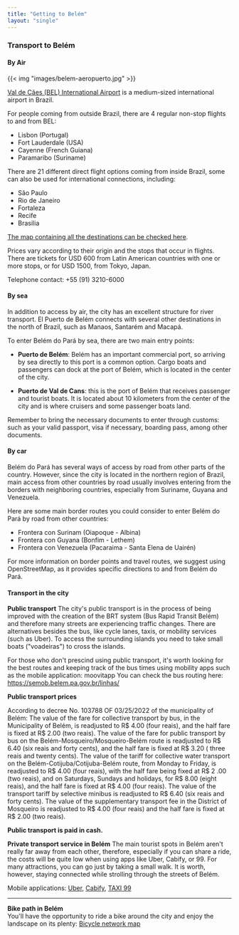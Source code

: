 ```yaml
---
title: "Getting to Belém"
layout: "single"
---
```


### Transport to Belém

#### By Air

{{< img "images/belem-aeropuerto.jpg" >}}

[Val de Cães (BEL) International Airport](https://en.wikipedia.org/wiki/Bel%C3%A9m/Val-de-Cans_International_Airport) is a medium-sized international airport in Brazil. 

For people coming from outside Brazil, there are 4 regular non-stop flights to and from BEL:

- Lisbon (Portugal)
- Fort Lauderdale (USA)
- Cayenne (French Guiana)
- Paramaribo (Suriname)

There are 21 different direct flight options coming from inside Brazil, some can also be used for international connections, including:

- São Paulo
- Rio de Janeiro
- Fortaleza
- Recife
- Brasilia

[The map containing all the destinations can be checked here](https://www.flightradar24.com/data/airports/bel/routes).

Prices vary according to their origin and the stops that occur in flights. There are tickets for USD 600 from Latin American countries with one or more stops, or for USD 1500, from Tokyo, Japan.

Telephone contact: +55 (91) 3210-6000

#### By sea

In addition to access by air, the city has an excellent structure for river transport. El Puerto de Belém connects with several other destinations in the north of Brazil, such as Manaos, Santarém and Macapá.

To enter Belém do Pará by sea, there are two main entry points:

- **Puerto de Belém**: Belém has an important commercial port, so arriving by sea directly to this port is a common option. Cargo boats and passengers can dock at the port of Belém, which is located in the center of the city.

- **Puerto de Val de Cans**: this is the port of Belém that receives passenger and tourist boats. It is located about 10 kilometers from the center of the city and is where cruisers and some passenger boats land.

Remember to bring the necessary documents to enter through customs: such as your valid passport, visa if necessary, boarding pass, among other documents.

#### By car

Belém do Pará has several ways of access by road from other parts of the country. However, since the city is located in the northern region of Brazil, main access from other countries by road usually involves entering from the borders with neighboring countries, especially from Suriname, Guyana and Venezuela.

Here are some main border routes you could consider to enter Belém do Pará by road from other countries:
- Frontera con Surinam (Oiapoque - Albina)
- Frontera con Guyana (Bonfim - Lethem) 
- Frontera con Venezuela (Pacaraima - Santa Elena de Uairén)

For more information on border points and travel routes, we suggest using OpenStreetMap, as it provides specific directions to and from Belém do Pará.


#### Transport in the city

**Public transport** 
The city's public transport is in the process of being improved with the creation of the BRT system (Bus Rapid Transit Belém) and therefore many streets are experiencing traffic changes.
There are alternatives besides the bus, like cycle lanes, taxis, or mobility services (such as Uber). To access the surrounding islands you need to take small boats ("voadeiras") to cross the islands.

For those who don't prescind using public transport, it's worth looking for the best routes and keeping track of the bus times using mobility apps such as the mobile application: moovitapp
You can check the bus routing here: <https://semob.belem.pa.gov.br/linhas/>

**Public transport prices** 

According to decree No. 103788 OF 03/25/2022 of the municipality of Belém: 
The value of the fare for collective transport by bus, in the Municipality of Belém, is readjusted to R$ 4.00 (four reais), and the half fare is fixed at R$ 2.00 (two reais).
The value of the fare for public transport by bus on the Belém-Mosqueiro/Mosqueiro-Belém route is readjusted to R$ 6.40 (six reais and forty cents), and the half fare is fixed at R$ 3.20 ( three reais and twenty cents).
The value of the tariff for collective water transport on the Belém-Cotijuba/Cotijuba-Belém route, from Monday to Friday, is readjusted to R$ 4.00 (four reais), with the half fare being fixed at R$ 2 .00 (two reais), and on Saturdays, Sundays and holidays, for R$ 8.00 (eight reais), and the half fare is fixed at R$ 4.00 (four reais).
The value of the transport tariff by selective minibus is readjusted to R$ 6.40 (six reais and forty cents).
The value of the supplementary transport fee in the District of Mosqueiro is readjusted to R$ 4.00 (four reais) and the half fare is fixed at R$ 2.00 (two reais).

**Public transport is paid in cash.**

**Private transport service in Belém** 
The main tourist spots in Belém aren't really far away from each other, therefore, especially if you can share a ride, the costs will be quite low when using apps like Uber, Cabify, or 99. For many attractions, you can go just by taking a small walk.
It is worth, however, staying connected while strolling through the streets of Belém.

Mobile applications: [Uber](https://www.uber.com/global/pt-br/cities/belem/), [Cabify](https://play.google.com/store/apps/details?id=com.cabify.rider), [TAXI 99](https://play.google.com/store/apps/details?id=com.taxis99)

---

**Bike path in Belém**  
You'll have the opportunity to ride a bike around the city and enjoy the landscape on its plenty: [Bicycle network map](https://semob.belem.pa.gov.br/wp-content/uploads/2021/03/Mapa_Rede_Cicloviaria_Realistico-2019.pdf)
